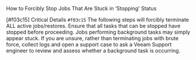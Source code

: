 How to Forcibly Stop Jobs That Are Stuck in ‘Stopping’ Status


[#f03c15] Critical Details `#f03c15`
The following steps will forcibly terminate ALL active jobs/restores.
Ensure that all tasks that can be stopped have stopped before proceeding.
Jobs performing background tasks may simply appear stuck.
If you are unsure, rather than terminating jobs with brute force, collect logs and open a support case to ask a Veeam Support engineer to review and assess whether a background task is occurring.

```
```

```
```

```
```

